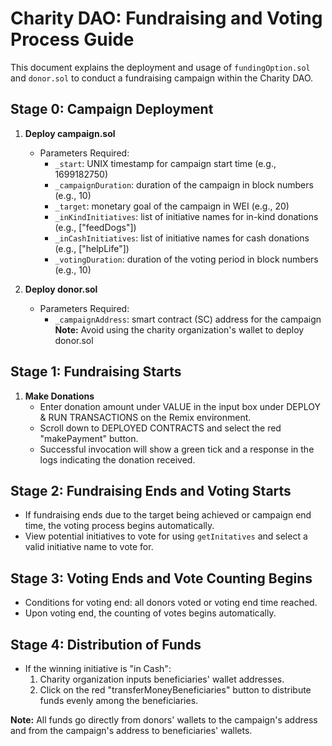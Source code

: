 # Charity DAO: Fundraising and Voting Process Guide

This document explains the deployment and usage of `fundingOption.sol` and `donor.sol` to conduct a fundraising campaign within the Charity DAO.

## Stage 0: Campaign Deployment

1. **Deploy campaign.sol**
   - Parameters Required:
     - `_start`: UNIX timestamp for campaign start time (e.g., 1699182750)
     - `_campaignDuration`: duration of the campaign in block numbers (e.g., 10)
     - `_target`: monetary goal of the campaign in WEI (e.g., 20)
     - `_inKindInitiatives`: list of initiative names for in-kind donations (e.g., ["feedDogs"])
     - `_inCashInitiatives`: list of initiative names for cash donations (e.g., ["helpLife"])
     - `_votingDuration`: duration of the voting period in block numbers (e.g., 10)
   
2. **Deploy donor.sol**
   - Parameters Required:
     - `_campaignAddress`: smart contract (SC) address for the campaign
   **Note:** Avoid using the charity organization's wallet to deploy donor.sol

## Stage 1: Fundraising Starts

1. **Make Donations**
   - Enter donation amount under VALUE in the input box under DEPLOY & RUN TRANSACTIONS on the Remix environment.
   - Scroll down to DEPLOYED CONTRACTS and select the red "makePayment" button.
   - Successful invocation will show a green tick and a response in the logs indicating the donation received.

## Stage 2: Fundraising Ends and Voting Starts

- If fundraising ends due to the target being achieved or campaign end time, the voting process begins automatically.
- View potential initiatives to vote for using `getInitatives` and select a valid initiative name to vote for.

## Stage 3: Voting Ends and Vote Counting Begins

- Conditions for voting end: all donors voted or voting end time reached.
- Upon voting end, the counting of votes begins automatically.

## Stage 4: Distribution of Funds

- If the winning initiative is "in Cash":
  1. Charity organization inputs beneficiaries' wallet addresses.
  2. Click on the red "transferMoneyBeneficiaries" button to distribute funds evenly among the beneficiaries.

**Note:** All funds go directly from donors' wallets to the campaign's address and from the campaign's address to beneficiaries' wallets.
